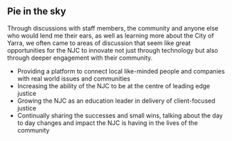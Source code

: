 ## Pie in the sky
Through discussions with staff members, the community and anyone else who would lend me their ears, as well as learning more about the City of Yarra, we often came to areas of discussion that seem like great opportunities for the NJC to innovate not just through technology but also through deeper engagement with their community.

* Providing a platform to connect local like-minded people and companies with real world issues and communities
* Increasing the ability of the NJC to be at the centre of leading edge justice
* Growing the NJC as an education leader in delivery of client-focused justice
* Continually sharing the successes and small wins, talking about the day to day changes and impact the NJC is having in the lives of the community
